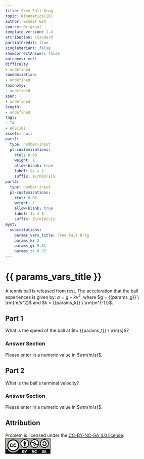 ```yaml
---
title: Free Fall Drag
topic: Kinematics(1D)
author: Ernest Goh
source: Original
template_version: 1.4
attribution: standard
partialCredit: true
singleVariant: false
showCorrectAnswer: false
outcomes: null
difficulty:
- undefined
randomization:
- undefined
taxonomy:
- undefined
span:
- undefined
length:
- undefined
tags:
- TA
- APSC181
assets: null
part1:
  type: number-input
  pl-customizations:
    rtol: 0.05
    weight: 1
    allow-blank: true
    label: $v = $
    suffix: $\rm{m/s}$
part2:
  type: number-input
  pl-customizations:
    rtol: 0.05
    weight: 1
    allow-blank: true
    label: $v = $
    suffix: $\rm{m/s}$
myst:
  substitutions:
    params_vars_title: Free Fall Drag
    params_k: 2
    params_g: 9.81
    params_t: 0.27
---
```

# {{ params_vars_title }}
A tennis ball is released from rest. The acceleration that the ball experiences is given by: $a = g - kv^2$, where
$g = {{params_g}} \ \rm{m/s^2}$ and $k = {{params_k}} \ \rm{m^{-1}}$.

## Part 1

What is the speed of the ball at $t= {{params_t}} \ \rm{s}$?

### Answer Section

Please enter in a numeric value in $\rm{m/s}$.

## Part 2

What is the ball's terminal velocity?

### Answer Section

Please enter in a numeric value in $\rm{m/s}$.

## Attribution

Problem is licensed under the [CC-BY-NC-SA 4.0 license](https://creativecommons.org/licenses/by-nc-sa/4.0/).<br> ![The Creative Commons 4.0 license requiring attribution-BY, non-commercial-NC, and share-alike-SA license.](https://raw.githubusercontent.com/firasm/bits/master/by-nc-sa.png)